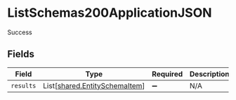 # ListSchemas200ApplicationJSON

Success


## Fields

| Field                                                                    | Type                                                                     | Required                                                                 | Description                                                              |
| ------------------------------------------------------------------------ | ------------------------------------------------------------------------ | ------------------------------------------------------------------------ | ------------------------------------------------------------------------ |
| `results`                                                                | List[[shared.EntitySchemaItem](../../models/shared/entityschemaitem.md)] | :heavy_minus_sign:                                                       | N/A                                                                      |